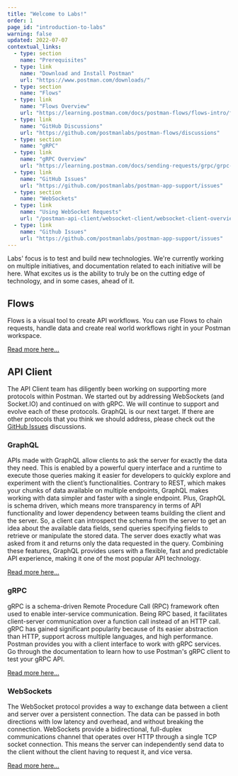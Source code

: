 ```yaml
---
title: "Welcome to Labs!"
order: 1
page_id: "introduction-to-labs"
warning: false
updated: 2022-07-07
contextual_links:
  - type: section
    name: "Prerequisites"
  - type: link
    name: "Download and Install Postman"
    url: "https://www.postman.com/downloads/"
  - type: section
    name: "Flows"
  - type: link
    name: "Flows Overview"
    url: "https://learning.postman.com/docs/postman-flows/flows-intro/flows-overview/"
  - type: link
    name: "GitHub Discussions"
    url: "https://github.com/postmanlabs/postman-flows/discussions"
  - type: section
    name: "gRPC"
  - type: link
    name: "gRPC Overview"
    url: "https://learning.postman.com/docs/sending-requests/grpc/grpc-client-overview/"
  - type: link
    name: "GitHub Issues"
    url: "https://github.com/postmanlabs/postman-app-support/issues"
  - type: section
    name: "WebSockets"
  - type: link
    name: "Using WebSocket Requests"
    url: "/postman-api-client/websocket-client/websocket-client-overview/"
  - type: link
    name: "Github Issues"
    url: "https://github.com/postmanlabs/postman-app-support/issues"
---
```


Labs' focus is to test and build new technologies. We're currently working on multiple initiatives, and documentation related to each initiative will be here. What excites us is the ability to truly be on the cutting edge of technology, and in some cases, ahead of it.

## Flows

Flows is a visual tool to create API workflows. You can use Flows to chain requests, handle data and create real world workflows right in your Postman workspace.

[Read more here...](https://learning.postman.com/docs/postman-flows/flows-intro/flows-overview/)

## API Client

The API Client team has diligently been working on supporting more protocols within Postman. We started out by addressing WebSockets (and Socket.IO) and continued on with gRPC. We will continue to support and evolve each of these protocols. GraphQL is our next target. If there are other protocols that you think we should address, please check out the [GitHub Issues](https://github.com/postmanlabs/postman-app-support/issues) discussions.

### GraphQL

APIs made with GraphQL allow clients to ask the server for exactly the data they need. This is enabled by a powerful query interface and a runtime to execute those queries making it easier for developers to quickly explore and experiment with the client’s functionalities. Contrary to REST, which makes your chunks of data available on multiple endpoints, GraphQL makes working with data simpler and faster with a single endpoint. Plus, GraphQL is schema driven, which means more transparency in terms of API functionality and lower dependency between teams building the client and the server. So, a client can introspect the schema from the server to get an idea about the available data fields, send queries specifying fields to retrieve or manipulate the stored data. The server does exactly what was asked from it and returns only the data requested in the query. Combining these features, GraphQL provides users with a flexible, fast and predictable API experience, making it one of the most popular API technology.

[Read more here...](/postman-api-client/graphql-client/graphql-client-overview)

### gRPC

gRPC is a schema-driven Remote Procedure Call (RPC) framework often used to enable inter-service communication. Being RPC based, it facilitates client-server communication over a function call instead of an HTTP call. gRPC has gained significant popularity because of its easier abstraction than HTTP, support across multiple languages, and high performance. Postman provides you with a client interface to work with gRPC services. Go through the documentation to learn how to use Postman's gRPC client to test your gRPC API.

[Read more here...](https://learning.postman.com/docs/sending-requests/grpc/grpc-client-overview/)

### WebSockets

The WebSocket protocol provides a way to exchange data between a client and server over a persistent connection. The data can be passed in both directions with low latency and overhead, and without breaking the connection. WebSockets provide a bidirectional, full-duplex communications channel that operates over HTTP through a single TCP socket connection. This means the server can independently send data to the client without the client having to request it, and vice versa.

[Read more here...](/postman-api-client/websocket-client/websocket-client-overview/)
